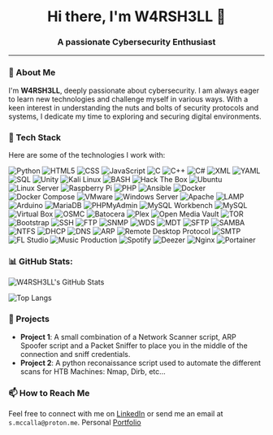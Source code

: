 <h1 align="center">Hi there, I'm W4RSH3LL 🐚</h1>

<h3 align="center">A passionate Cybersecurity Enthusiast</h3>

---

### 🌱 About Me

I'm **W4RSH3LL**, deeply passionate about cybersecurity. I am always eager to learn new technologies and challenge myself in various ways. With a keen interest in understanding the nuts and bolts of security protocols and systems, I dedicate my time to exploring and securing digital environments.

### 💼 Tech Stack

Here are some of the technologies I work with:

![Python](https://img.shields.io/badge/Python-3776AB?style=for-the-badge&logo=python&logoColor=white)
![HTML5](https://img.shields.io/badge/HTML5-E34F26?style=for-the-badge&logo=html5&logoColor=white)
![CSS](https://img.shields.io/badge/CSS-1572B6?style=for-the-badge&logo=css3&logoColor=white)
![JavaScript](https://img.shields.io/badge/JavaScript-F7DF1E?style=for-the-badge&logo=javascript&logoColor=black)
![C](https://img.shields.io/badge/C-00599C?style=for-the-badge&logo=c&logoColor=white)
![C++](https://img.shields.io/badge/C++-00599C?style=for-the-badge&logo=c%2B%2B&logoColor=white)
![C#](https://img.shields.io/badge/C%23-239120?style=for-the-badge&logo=c-sharp&logoColor=white)
![XML](https://img.shields.io/badge/XML-0077B5?style=for-the-badge&logo=xml&logoColor=white)
![YAML](https://img.shields.io/badge/YAML-0B0C10?style=for-the-badge&logo=yaml&logoColor=white)
![SQL](https://img.shields.io/badge/SQL-4479A1?style=for-the-badge&logo=mysql&logoColor=white)
![Unity](https://img.shields.io/badge/Unity-FFFFFF?style=for-the-badge&logo=unity&logoColor=black)
![Kali Linux](https://img.shields.io/badge/Kali_Linux-557C94?style=for-the-badge&logo=kali-linux&logoColor=white)
![BASH](https://img.shields.io/badge/BASH-4EAA25?style=for-the-badge&logo=gnu-bash&logoColor=white)
![Hack The Box](https://img.shields.io/badge/Hack_The_Box-9FEF00?style=for-the-badge&logo=hackthebox&logoColor=white)
![Ubuntu](https://img.shields.io/badge/Ubuntu-E95420?style=for-the-badge&logo=ubuntu&logoColor=white)
![Linux Server](https://img.shields.io/badge/Linux_Server-FCC624?style=for-the-badge&logo=linux&logoColor=black)
![Raspberry Pi](https://img.shields.io/badge/Raspberry_Pi-A22846?style=for-the-badge&logo=raspberry-pi&logoColor=white)
![PHP](https://img.shields.io/badge/PHP-777BB4?style=for-the-badge&logo=php&logoColor=white)
![Ansible](https://img.shields.io/badge/Ansible-EE0000?style=for-the-badge&logo=ansible&logoColor=white)
![Docker](https://img.shields.io/badge/Docker-2496ED?style=for-the-badge&logo=docker&logoColor=white)
![Docker Compose](https://img.shields.io/badge/Docker_Compose-2496ED?style=for-the-badge&logo=docker&logoColor=white)
![VMware](https://img.shields.io/badge/VMware-607078?style=for-the-badge&logo=vmware&logoColor=white)
![Windows Server](https://img.shields.io/badge/Windows_Server-0078D4?style=for-the-badge&logo=windows&logoColor=white)
![Apache](https://img.shields.io/badge/Apache-D22128?style=for-the-badge&logo=apache&logoColor=white)
![LAMP](https://img.shields.io/badge/LAMP-000000?style=for-the-badge&logo=lamp&logoColor=white)
![Arduino](https://img.shields.io/badge/Arduino-00979D?style=for-the-badge&logo=arduino&logoColor=white)
![MariaDB](https://img.shields.io/badge/MariaDB-003545?style=for-the-badge&logo=mariadb&logoColor=white)
![PHPMyAdmin](https://img.shields.io/badge/PHPMyAdmin-6C78AF?style=for-the-badge&logo=phpmyadmin&logoColor=white)
![MySQL Workbench](https://img.shields.io/badge/MySQL_Workbench-4479A1?style=for-the-badge&logo=mysql&logoColor=white)
![MySQL](https://img.shields.io/badge/MySQL-4479A1?style=for-the-badge&logo=mysql&logoColor=white)
![Virtual Box](https://img.shields.io/badge/Virtual_Box-183A61?style=for-the-badge&logo=virtualbox&logoColor=white)
![OSMC](https://img.shields.io/badge/OSMC-17394A?style=for-the-badge&logo=osmc&logoColor=white)
![Batocera](https://img.shields.io/badge/Batocera-00ADEF?style=for-the-badge&logo=batocera&logoColor=white)
![Plex](https://img.shields.io/badge/Plex-E5A00D?style=for-the-badge&logo=plex&logoColor=white)
![Open Media Vault](https://img.shields.io/badge/Open_Media_Vault-27AAE1?style=for-the-badge&logo=openmediavault&logoColor=white)
![TOR](https://img.shields.io/badge/TOR-7D4698?style=for-the-badge&logo=tor-project&logoColor=white)
![Bootstrap](https://img.shields.io/badge/Bootstrap-7952B3?style=for-the-badge&logo=bootstrap&logoColor=white)
![SSH](https://img.shields.io/badge/SSH-4DAA91?style=for-the-badge&logo=ssh&logoColor=white)
![FTP](https://img.shields.io/badge/FTP-009005?style=for-the-badge&logo=file-transfer-protocol&logoColor=white)
![SNMP](https://img.shields.io/badge/SNMP-CC0000?style=for-the-badge&logo=simple-network-management-protocol&logoColor=white)
![WDS](https://img.shields.io/badge/WDS-2673EC?style=for-the-badge&logo=windows-deployment-services&logoColor=white)
![MDT](https://img.shields.io/badge/MDT-0078D7?style=for-the-badge&logo=microsoft-deployment-toolkit&logoColor=white)
![SFTP](https://img.shields.io/badge/SFTP-0593D3?style=for-the-badge&logo=secure-file-transfer-protocol&logoColor=white)
![SAMBA](https://img.shields.io/badge/SAMBA-A80030?style=for-the-badge&logo=samba&logoColor=white)
![NTFS](https://img.shields.io/badge/NTFS-008080?style=for-the-badge&logo=ntfs&logoColor=white)
![DHCP](https://img.shields.io/badge/DHCP-0593D3?style=for-the-badge&logo=dynamic-host-configuration-protocol&logoColor=white)
![DNS](https://img.shields.io/badge/DNS-FFD700?style=for-the-badge&logo=domain-name-system&logoColor=black)
![ARP](https://img.shields.io/badge/ARP-CC0000?style=for-the-badge&logo=address-resolution-protocol&logoColor=white)
![Remote Desktop Protocol](https://img.shields.io/badge/Remote_Desktop_Protocol-0A5A9C?style=for-the-badge&logo=remote-desktop-protocol&logoColor=white)
![SMTP](https://img.shields.io/badge/SMTP-FF9900?style=for-the-badge&logo=simple-mail-transfer-protocol&logoColor=white)
![FL Studio](https://img.shields.io/badge/FL_Studio-050505?style=for-the-badge&logo=fl-studio&logoColor=white)
![Music Production](https://img.shields.io/badge/Music_Production-FFD700?style=for-the-badge&logo=music&logoColor=black)
![Spotify](https://img.shields.io/badge/Spotify-1ED760?style=for-the-badge&logo=spotify&logoColor=white)
![Deezer](https://img.shields.io/badge/Deezer-FF0000?style=for-the-badge&logo=deezer&logoColor=white)
![Nginx](https://img.shields.io/badge/Nginx-009639?style=for-the-badge&logo=nginx&logoColor=white)
![Portainer](https://img.shields.io/badge/Portainer-13BEF9?style=for-the-badge&logo=portainer&logoColor=white)

### 📊 GitHub Stats:

![W4RSH3LL's GitHub Stats](https://github-readme-stats.vercel.app/api?username=W4RSH3LL&show_icons=true&theme=radical)

![Top Langs](https://github-readme-stats.vercel.app/api/top-langs/?username=W4RSH3LL&layout=compact&theme=radical)


### 🚀 Projects

- **Project 1**: A small combination of a Network Scanner script, ARP Spoofer script and a Packet Sniffer to place you in the middle of the connection and sniff credentials.
- **Project 2**: A python reconaissance script used to automate the different scans for HTB Machines: Nmap, Dirb, etc...

### 📫 How to Reach Me

Feel free to connect with me on [LinkedIn](https://www.linkedin.com/in/samuel-mc-calla-7026012ba/?originalSubdomain=fr) or send me an email at `s.mccalla@proton.me`.
Personal [Portfolio](https://samuelmc.000webhostapp.com/)

